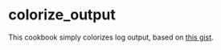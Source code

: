 # colorize_output

This cookbook simply colorizes log output, based on [this gist](https://gist.github.com/schubert/3308296).
